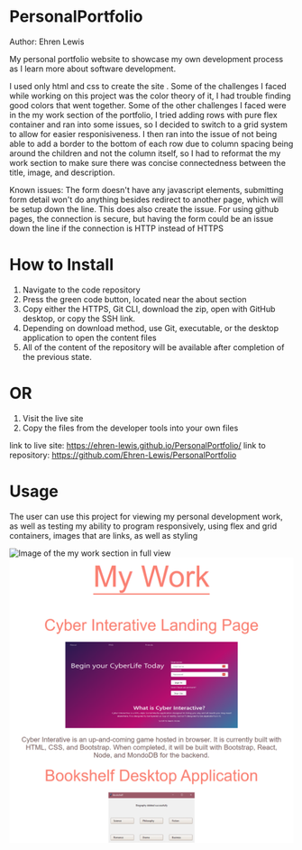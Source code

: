 # PersonalPortfolio

Author: Ehren Lewis

My personal portfolio website to showcase my own development process
as I learn more about software development.

I used only html and css to create the site
.
Some of the challenges I faced while working on this project
was the color theory of it, I had trouble finding good colors
that went together. Some of the other challenges I faced
were in the my work section of the portfolio, I tried
adding rows with pure flex container and ran into some issues,
so I decided to switch to a grid system to allow for easier 
responisiveness. I then ran into the issue of not being able to add
a border to the bottom of each row due to column spacing being around
the children and not the column itself, so I had to reformat
the my work section to make sure there was concise connectedness
between the title, image, and description.

Known issues: The form doesn't have any javascript elements, submitting form detail
won't do anything besides redirect to another page, which will be setup down the line.
This does also create the issue. For using github pages, the connection is secure, but
having the form could be an issue down the line if the connection is HTTP instead of HTTPS

# How to Install

1. Navigate to the code repository
2. Press the green code button, located near the about section
3. Copy either the HTTPS, Git CLI, download the zip, open with GitHub desktop, or copy the SSH link.
4. Depending on download method, use Git, executable, or the desktop application to open the content files
5. All of the content of the repository will be available after completion of the previous state.

# OR

1. Visit the live site
2. Copy the files from the developer tools into your own files

link to live site: https://ehren-lewis.github.io/PersonalPortfolio/
link to repository: https://github.com/Ehren-Lewis/PersonalPortfolio

# Usage

The user can use this project for viewing my personal development work,
as well as testing my ability to program responsively, using flex and grid containers,
images that are links, as well as styling

![Image of the my work section in full view](./images/readmeimages/myWorkUnresponsive.png.png)
![Image of the my work section in responsive view](./images/readmeimages/myWorkResponsive.png)

